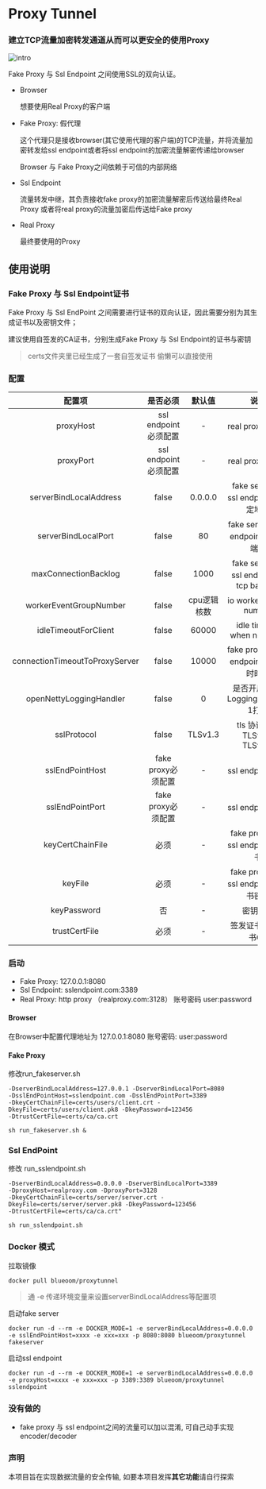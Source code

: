 # Proxy Tunnel


### 建立TCP流量加密转发通道从而可以更安全的使用Proxy

![intro](img/intro.png)

Fake Proxy 与 Ssl Endpoint 之间使用SSL的双向认证。

* Browser

   想要使用Real Proxy的客户端

* Fake Proxy: 假代理
  
   这个代理只是接收browser(其它使用代理的客户端)的TCP流量，并将流量加密转发给ssl endpoint或者将ssl endpoint的加密流量解密传递给browser
   
   Browser 与 Fake Proxy之间依赖于可信的内部网络
   
* Ssl Endpoint
   
   流量转发中继，其负责接收fake proxy的加密流量解密后传送给最终Real Proxy 或者将real proxy的流量加密后传送给Fake proxy

* Real Proxy

   最终要使用的Proxy


## 使用说明
### Fake Proxy 与 Ssl Endpoint证书
Fake Proxy 与 Ssl EndPoint 之间需要进行证书的双向认证，因此需要分别为其生成证书以及密钥文件；

建议使用自签发的CA证书，分别生成Fake Proxy 与 Ssl Endpoint的证书与密钥

> certs文件夹里已经生成了一套自签发证书 偷懒可以直接使用

### 配置

|配置项|是否必须|默认值|说明|
|:---:|:----:|:---:|:---:|
|proxyHost|ssl endpoint必须配置|-|real proxy的host|
|proxyPort|ssl endpoint必须配置|-|real proxy的port|
|serverBindLocalAddress|false|0.0.0.0|fake server 和ssl endpoint的绑定地址|
|serverBindLocalPort|false|80|fake server和ssl endpoint的绑定端口|
|maxConnectionBacklog|false|1000|fake server 和 ssl endpoint的tcp backlog|
|workerEventGroupNumber|false|cpu逻辑核数|io worker thread number|
|idleTimeoutForClient|false|60000|idle timeout when no io, ms|
|connectionTimeoutToProxyServer|false|10000|fake proxy 与 ssl endpoint连接超时时间|
|openNettyLoggingHandler|false|0|是否开启netty LoggingHandler, 1打开|
|sslProtocol|false|TLSv1.3|tls 协议版本 TLSv1.3 TLSv1.2|
|sslEndPointHost|fake proxy必须配置|-|ssl endpoint地址|
|sslEndPointPort|fake proxy必须配置|-|ssl endpoint端口|
|keyCertChainFile|必须|-|fake proxy或者 ssl endpoint的证书|
|keyFile|必须|-|fake proxy或者 ssl endpoint的证书密钥|
|keyPassword|否|-|密钥密码|
|trustCertFile|必须|-|签发证书的根证书CA|


### 启动

* Fake Proxy: 127.0.0.1:8080
* Ssl Endpoint: sslendpoint.com:3389
* Real Proxy: http proxy （realproxy.com:3128） 账号密码 user:password

#### Browser
在Browser中配置代理地址为 127.0.0.1:8080 账号密码: user:password

#### Fake Proxy
修改run_fakeserver.sh

~~~shell script
-DserverBindLocalAddress=127.0.0.1 -DserverBindLocalPort=8080
-DsslEndPointHost=sslendpoint.com -DsslEndPointPort=3389
-DkeyCertChainFile=certs/users/client.crt -DkeyFile=certs/users/client.pk8 -DkeyPassword=123456 
-DtrustCertFile=certs/ca/ca.crt
~~~

~~~shell script
sh run_fakeserver.sh &
~~~


### Ssl EndPoint
修改 run_sslendpoint.sh

~~~shell script
-DserverBindLocalAddress=0.0.0.0 -DserverBindLocalPort=3389
-DproxyHost=realproxy.com -DproxyPort=3128
-DkeyCertChainFile=certs/server/server.crt -DkeyFile=certs/server/server.pk8 -DkeyPassword=123456
-DtrustCertFile=certs/ca/ca.crt"
~~~

~~~shell script
sh run_sslendpoint.sh
~~~

### Docker 模式
拉取镜像

~~~shell script
docker pull blueoom/proxytunnel
~~~

> 通 -e 传递环境变量来设置serverBindLocalAddress等配置项

启动fake server

~~~shell script
docker run -d --rm -e DOCKER_MODE=1 -e serverBindLocalAddress=0.0.0.0 -e sslEndPointHost=xxxx -e xxx=xxx -p 8080:8080 blueoom/proxytunnel fakeserver
~~~

启动ssl endpoint

~~~shell script
docker run -d --rm -e DOCKER_MODE=1 -e serverBindLocalAddress=0.0.0.0 -e proxyHost=xxxx -e xxx=xxx -p 3389:3389 blueoom/proxytunnel sslendpoint
~~~


### 没有做的
* fake proxy 与 ssl endpoint之间的流量可以加以混淆, 可自己动手实现encoder/decoder


### 声明
本项目旨在实现数据流量的安全传输, 如要本项目发挥**其它功能**请自行探索